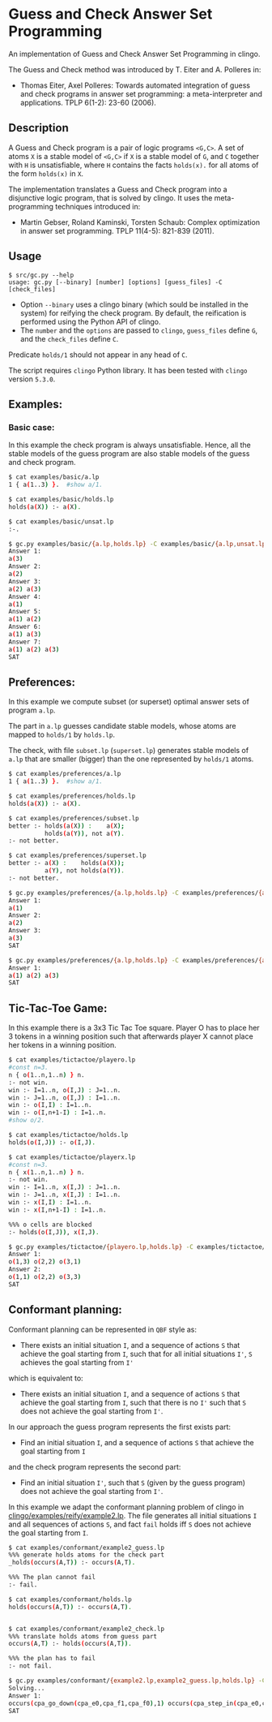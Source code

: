 # Guess and Check Answer Set Programming
An implementation of Guess and Check Answer Set Programming in clingo.

The Guess and Check method was introduced by T. Eiter and A. Polleres in:
* Thomas Eiter, Axel Polleres: 
Towards automated integration of guess and check programs in answer set programming: a meta-interpreter and applications. TPLP 6(1-2): 23-60 (2006).

## Description
A Guess and Check program is a pair of logic programs `<G,C>`.
A set of atoms `X` is a stable model of `<G,C>` if `X` is a stable model of `G`, 
and `C` together with `H` is unsatisfiable, 
where `H` contains the facts `holds(x).` for all atoms of the form `holds(x)` in `X`.

The implementation translates a Guess and Check program into a disjunctive logic program, 
that is solved by clingo. 
It uses the meta-programming techniques introduced in:
*	Martin Gebser, Roland Kaminski, Torsten Schaub: Complex optimization in answer set programming. TPLP 11(4-5): 821-839 (2011).


## Usage

```
$ src/gc.py --help
usage: gc.py [--binary] [number] [options] [guess_files] -C [check_files]
```

* Option `--binary` uses a clingo binary (which sould be installed in the system) for reifying the check program. 
  By default, the reification is performed using the Python API of clingo.
* The `number` and the `options` are passed to `clingo`, 
`guess_files` define `G`, and the `check_files` define `C`. 

Predicate `holds/1` should not appear in any head of `C`.

The script requires `clingo` Python library. It has been tested with `clingo` version `5.3.0`.

## Examples:

### Basic case:
In this example the check program is always unsatisfiable.
Hence, all the stable models of the guess program are 
also stable models of the guess and check program.
```bash
$ cat examples/basic/a.lp
1 { a(1..3) }.  #show a/1.

$ cat examples/basic/holds.lp
holds(a(X)) :- a(X).

$ cat examples/basic/unsat.lp
:-.

$ gc.py examples/basic/{a.lp,holds.lp} -C examples/basic/{a.lp,unsat.lp} 0
Answer 1:
a(3)
Answer 2:
a(2)
Answer 3:
a(2) a(3)
Answer 4:
a(1)
Answer 5:
a(1) a(2)
Answer 6:
a(1) a(3)
Answer 7:
a(1) a(2) a(3)
SAT
```

## Preferences:

In this example we compute subset (or superset) 
optimal answer sets of program `a.lp`.

The part in `a.lp` guesses candidate stable models,
whose atoms are mapped to `holds/1` by `holds.lp`.

The check, with file `subset.lp` (`superset.lp`) generates 
stable models of `a.lp`
that are smaller (bigger) than the one represented by `holds/1` atoms.
```bash
$ cat examples/preferences/a.lp
1 { a(1..3) }.  #show a/1.

$ cat examples/preferences/holds.lp
holds(a(X)) :- a(X).

$ cat examples/preferences/subset.lp
better :- holds(a(X)) :    a(X);
          holds(a(Y)), not a(Y).
:- not better.

$ cat examples/preferences/superset.lp
better :- a(X) :    holds(a(X));
          a(Y), not holds(a(Y)).
:- not better.

$ gc.py examples/preferences/{a.lp,holds.lp} -C examples/preferences/{a.lp,subset.lp} 0
Answer 1:
a(1)
Answer 2:
a(2)
Answer 3:
a(3)
SAT

$ gc.py examples/preferences/{a.lp,holds.lp} -C examples/preferences/{a.lp,superset.lp} 0
Answer 1:
a(1) a(2) a(3)
SAT
```

## Tic-Tac-Toe Game:
In this example there is a 3x3 Tic Tac Toe square. 
Player O has to place her 3 tokens in a winning position
such that afterwards player X cannot place her tokens in a winning position.

```bash
$ cat examples/tictactoe/playero.lp
#const n=3.
n { o(1..n,1..n) } n.
:- not win.
win :- I=1..n, o(I,J) : J=1..n.
win :- J=1..n, o(I,J) : I=1..n.
win :- o(I,I) : I=1..n.
win :- o(I,n+1-I) : I=1..n.
#show o/2.

$ cat examples/tictactoe/holds.lp
holds(o(I,J)) :- o(I,J).

$ cat examples/tictactoe/playerx.lp
#const n=3.
n { x(1..n,1..n) } n.
:- not win.
win :- I=1..n, x(I,J) : J=1..n.
win :- J=1..n, x(I,J) : I=1..n.
win :- x(I,I) : I=1..n.
win :- x(I,n+1-I) : I=1..n.

%%% o cells are blocked
:- holds(o(I,J)), x(I,J).

$ gc.py examples/tictactoe/{playero.lp,holds.lp} -C examples/tictactoe/playerx.lp 0
Answer 1:
o(1,3) o(2,2) o(3,1)
Answer 2:
o(1,1) o(2,2) o(3,3)
SAT
```

## Conformant planning:

Conformant planning can be represented in `QBF` style as:
  
* There exists an initial situation `I`, and a sequence of actions `S` that achieve the goal starting from `I`, such that
  for all initial situations `I'`, `S` achieves the goal starting from `I'`

which is equivalent to:
  
* There exists an initial situation `I`, and a sequence of actions `S` that achieve the goal starting from `I`, such that
  there is no `I'` such that `S` does not achieve the goal starting from `I'`.

In our approach the guess program represents the first exists part:

* Find an initial situation `I`, and a sequence of actions `S` that achieve the goal starting from `I`

and the check program represents the second part:

* Find an initial situation `I'`, such that `S` (given by the guess program) does not achieve the goal starting from `I'`.


In this example we adapt the conformant planning problem of clingo in
  [clingo/examples/reify/example2.lp](https://github.com/potassco/clingo/blob/master/examples/reify/example2.lp).
The file generates all initial situations `I` and all sequences of actions `S`, 
and fact `fail` holds iff `S` does not achieve the goal starting from `I`.

```bash
$ cat examples/conformant/example2_guess.lp
%%% generate holds atoms for the check part
_holds(occurs(A,T)) :- occurs(A,T).

%%% The plan cannot fail
:- fail.

$ cat examples/conformant/holds.lp
holds(occurs(A,T)) :- occurs(A,T).


$ cat examples/conformant/example2_check.lp
%%% translate holds atoms from guess part
occurs(A,T) :- holds(occurs(A,T)).

%%% the plan has to fail
:- not fail.

$ gc.py examples/conformant/{example2.lp,example2_guess.lp,holds.lp} -C examples/conformant/{example2.lp,example2_check.lp} --binary
Solving...
Answer 1:
occurs(cpa_go_down(cpa_e0,cpa_f1,cpa_f0),1) occurs(cpa_step_in(cpa_e0,cpa_f0,cpa_p0),2) occurs(cpa_go_up(cpa_e0,cpa_f0,cpa_f1),3) occurs(cpa_step_out(cpa_e0,cpa_f1,cpa_p0),4) occurs(cpa_collect(cpa_c0,cpa_f1,cpa_p0),5) occurs(cpa_collect(cpa_c1,cpa_f1,cpa_p0),6) occurs(cpa_move_right(cpa_f1,cpa_p0,cpa_p1),7) occurs(cpa_collect(cpa_c0,cpa_f1,cpa_p1),8) occurs(cpa_collect(cpa_c1,cpa_f1,cpa_p1),9)
SAT
```
